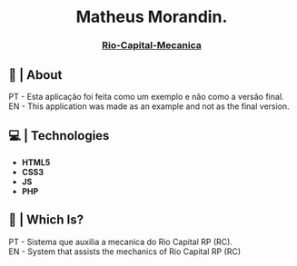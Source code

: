 <h1 align="center">
  <br>
  Matheus Morandin.
  <br>
</h1>

<h3 align=center> <a href='https://riocapitalrp.com.br/mecanica/' target='_blank'> Rio-Capital-Mecanica </a> <h3>

## 🍭 | About

PT - Esta aplicação foi feita como um exemplo e não como a versão final.<br>
EN - This application was made as an example and not as the final version.

## 💻 | Technologies

*    **HTML5**
*    **CSS3**
*    **JS**
*    **PHP**

## 🎈 | Which Is?

PT - Sistema que auxilia a mecanica do Rio Capital RP (RC).<br>
EN - System that assists the mechanics of Rio Capital RP (RC)
